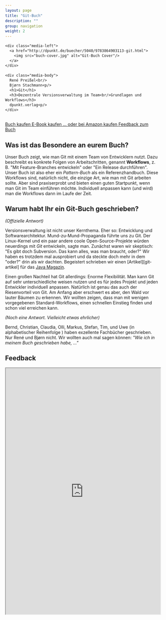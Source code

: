 ```yaml
---
layout: page
title: "Git-Buch"
description: ""
group: navigation
weight: 2
---
```


<div class="jumbotron">

  <div class="media">

    <div class="media-left">
      <a href="http://dpunkt.de/buecher/5040/9783864903113-git.html">
        <img src="buch-cover.jpg" alt="Git-Buch Cover"/>
      </a>
    </div>

    <div class="media-body">
      René Preißel<br/>
      Bjørn Stachmann<p/>
      <h1>Git</h1>
      <h3>Dezentrale Versionsverwaltung im Team<br/>Grundlagen und Workflows</h3>
      dpunkt.verlag<p/>
    </div>

  </div>

  <br/>
  <a class="btn btn-primary btn-lg" href="http://dpunkt.de/buecher/5040/9783864903113-git.html" role="button">
    Buch kaufen
  </a>

  <a class="btn btn-primary btn-lg" href="https://www.dpunkt.de/buecher/4706/git.html" role="button">
    E-Book kaufen
  </a>
  <a class="btn btn-primary btn-lg" href="http://www.amazon.de/Git-Dezentrale-Versionsverwaltung-Grundlagen-Workflows/dp/3864903114" role="button">
    ... oder bei Amazon kaufen
  </a>

  <a class="btn btn-primary btn-lg" href="http://bstachmann.github.io/gitbuch-feedback" role="button">
    Feedback zum Buch
  </a>

  </p>

</div>

Was ist das Besondere an eurem Buch?
------------------------------------

Unser Buch zeigt, wie man Git mit einem Team von Entwicklern nutzt.
Dazu beschreibt es konkrete Folgen von Arbeitschritten,
genannt **Workflows**, z. B. "Mit Feature-Branches entwickeln"
oder "Ein Release durchführen". Unser Buch ist also eher
ein *Pattern-Buch* als ein Referenzhandbuch.
Diese Workflows sind, natürlich nicht,
die einzige Art, wie man mit Git arbeiten sollte. Aber sind
praxiserprobt und bieten einen guten Startpunkt, wenn man Git
im Team einführen möchte. Individuell anpassen kann (und wird)
man die Workflows dann im Laufe der Zeit.  

Warum habt Ihr ein Git-Buch geschrieben?
----------------------------------------

*(Offizielle Antwort)*

Versionsverwaltung ist nicht unser Kernthema.
Eher so: Entwicklung und Softwarearchitektur.
Mund-zu-Mund-Propaganda führte uns zu Git.
Der Linux-Kernel und ein paar andere coole Open-Source-Projekte
würden neuerdings mit *Git* entwickeln, sagte man.
Zunächst waren wir skeptisch:
"Es gibt doch Subversion. Das kann alles, was man braucht, oder?"
Wir haben es trotzdem mal ausprobiert und da steckte doch mehr
in dem "oder?" drin als wir dachten. Begeistert schrieben wir einen
[Artikel][git-artikel] für das [Java Magazin](http://www.javamagazin.de/).

Einen großen Nachteil hat Git allerdings: Enorme Flexibilität.
Man kann Git auf sehr unterschiedliche weisen nutzen und
es für jedes Projekt und jeden Entwickler individuell anpassen.
Natürlich ist genau das auch der Riesenvorteil von Git.
Am Anfang aber erschwert es aber, den Wald vor lauter Bäumen zu erkennen.
Wir wollten zeigen, dass man mit wenigen vorgegebenen Standard-Workflows,
einen schnellen Einstieg finden und schon viel erreichen kann.

*(Noch eine Antwort. Vielleicht etwas ehrlicher)*

Bernd, Christian, Claudia, Olli, Markus, Stefan, Tim, und Uwe
(in alphabetischer Reihenfolge ) haben exzellente Fachbücher geschrieben.
Nur René und Bjørn nicht. Wir wollten auch mal sagen können:
*"Wie ich in meinem Buch geschrieben habe, ..."*

Feedback
--------

<iframe src="http://bstachmann.github.io/gitbuch-feedback/" width="100%" height="800"></iframe>
